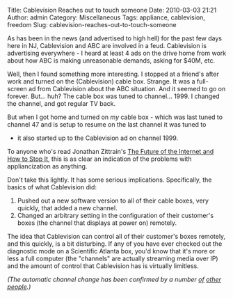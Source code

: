 Title: Cablevision Reaches out to touch someone
Date: 2010-03-03 21:21
Author: admin
Category: Miscellaneous
Tags: appliance, cablevision, freedom
Slug: cablevision-reaches-out-to-touch-someone

As has been in the news (and advertised to high hell) for the past few
days here in NJ, Cablevision and ABC are involved in a feud. Cablevision
is advertising everywhere - I heard at least 4 ads on the drive home
from work about how ABC is making unreasonable demands, asking for $40M,
etc.

Well, then I found something more interesting. I stopped at a friend's
after work and turned on the (Cablevision) cable box. Strange. It was a
full-screen ad from Cablevision about the ABC situation. And it seemed
to go on forever. But... huh? The cable box was tuned to channel...
1999. I changed the channel, and got regular TV back.

But when I got home and turned on *my* cable box - which was last tuned
to channel 47 and is setup to resume on the last channel it was tuned to
- it also started up to the Cablevision ad on channel 1999.

To anyone who's read Jonathan Zittrain's [The Future of the Internet and
How to Stop
It](http://www.amazon.com/Future-Internet-How-Stop/dp/0300151241/ref=sr_1_1?ie=UTF8&s=books&qid=1267669057&sr=8-1),
this is as clear an indication of the problems with appliancization as
anything.

Don't take this lightly. It has some serious implications. Specifically,
the basics of what Cablevision did:

1.  Pushed out a new software version to all of their cable boxes, very
    quickly, that added a new channel.
2.  Changed an arbitrary setting in the configuration of their
    customer's boxes (the channel that displays at power on) remotely.

The idea that Cablevision can control all of their customer's boxes
remotely, and this quickly, is a bit disturbing. If any of you have ever
checked out the diagnostic mode on a Scientific Atlanta box, you'd know
that it's more or less a full computer (the "channels" are actually
streaming media over IP) and the amount of control that Cablevision has
is virtually limitless.

*(The automatic channel change has been confirmed by a number
[of](http://bumped.org/tek/2010/03/03/abc7-vs-cablevision-abc-may-go-off-the-air-march-7th-here-we-go-again/)
[other](http://www.northjersey.com/arts_entertainment/030110_Disney_ABC_may_go_dark_on_Cablevision_in_New_York.html)
[people](http://blogs.app.com/inthemoney/2010/03/02/attention-cablevision-customers-here-we-go-again/comment-page-1/).)*
